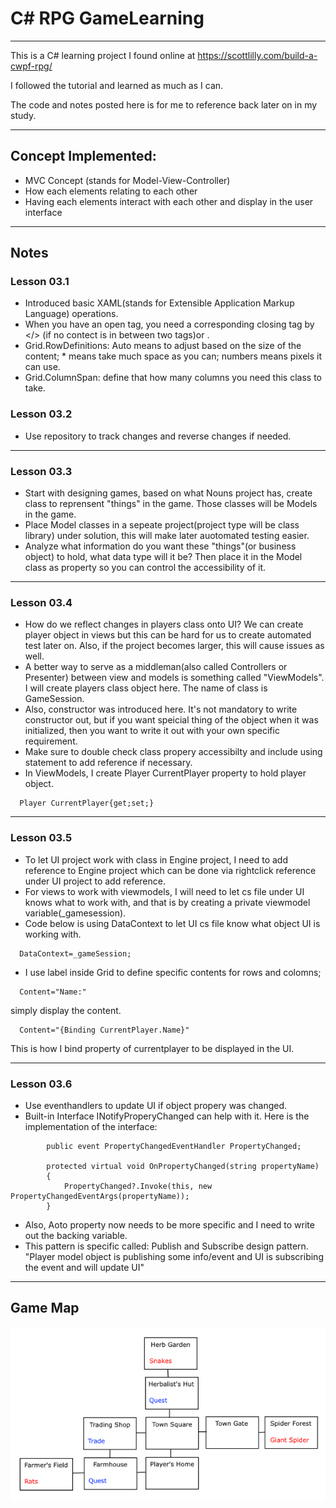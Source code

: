 # C# RPG GameLearning

---
This is a C# learning project I found online at https://scottlilly.com/build-a-cwpf-rpg/ 

I followed the tutorial and learned as much as I can. 

The code and notes posted here is for me to reference back later on in my study.

---

## Concept Implemented:

* MVC Concept (stands for Model-View-Controller)
* How each elements relating to each other
* Having each elements interact with each other and display in the user interface

---

## Notes
### Lesson 03.1
* Introduced basic XAML(stands for Extensible Application Markup Language) operations.
* When you have an open tag, you need a corresponding closing tag by </> (if no contect is in between two tags)or </nameplaceholder>.
* Grid.RowDefinitions: Auto means to adjust based on the size of the content; * means take much space as you can; numbers means pixels it can use.
* Grid.ColumnSpan: define that how many columns you need this class to take.
### Lesson 03.2
* Use repository to track changes and reverse changes if needed.
---
### Lesson 03.3
* Start with designing games, based on what Nouns project has, create class to reprensent "things" in the game. Those classes will be Models in the game.
* Place Model classes in a sepeate project(project type will be class library) under solution, this will make later auotomated testing easier.
* Analyze what information do you want these "things"(or business object) to hold, what data type will it be? Then place it in the Model class as property so you can control the accessibility of it. 
---
### Lesson 03.4
* How do we reflect changes in players class onto UI? We can create player object in views but this can be hard for us to create automated test later on. Also, if the project becomes larger, this will cause issues as well. 
* A better way to serve as a middleman(also called Controllers or Presenter) between view and models is something called "ViewModels". I will create players class object here. The name of class is GameSession.
* Also, constructor was introduced here. It's not mandatory to write constructor out, but if you want speicial thing of the object when it was initialized, then you want to write it out with your own specific requirement. 
* Make sure to double check class propery accessibilty and include using statement to add reference if necessary.
* In ViewModels, I create Player CurrentPlayer property to hold player object.
```
  Player CurrentPlayer{get;set;}
```
---
### Lesson 03.5
* To let UI project work with class in Engine project, I need to add reference to Engine project which can be done via rightclick reference under UI project to add reference.
* For views to work with viewmodels, I will need to let cs file under UI knows what to work with, and that is by creating a private viewmodel variable(_gamesession).
* Code below is using DataContext to let UI cs file know what object UI is working with.
```
  DataContext=_gameSession;
```
* I use label inside Grid to define specific contents for rows and colomns; 
```
  Content="Name:"
```
  simply display the content.
```
  Content="{Binding CurrentPlayer.Name}"
```
  This is how I bind property of currentplayer to be displayed in the UI.

---
### Lesson 03.6
* Use eventhandlers to update UI if object propery was changed.
* Built-in Interface INotifyProperyChanged can help with it. Here is the implementation of the interface:
```
        public event PropertyChangedEventHandler PropertyChanged;

        protected virtual void OnPropertyChanged(string propertyName)
        {
            PropertyChanged?.Invoke(this, new PropertyChangedEventArgs(propertyName));
        }
```
* Also, Aoto property now needs to be more specific and I need to write out the backing variable.
* This pattern is specific called: Publish and Subscribe design pattern. "Player model object is publishing some info/event and UI is subscribing the event and will update UI"
---
## Game Map
![alt text](https://github.com/jun383914/GameLearning/blob/master/WPFGameWorld.png)
